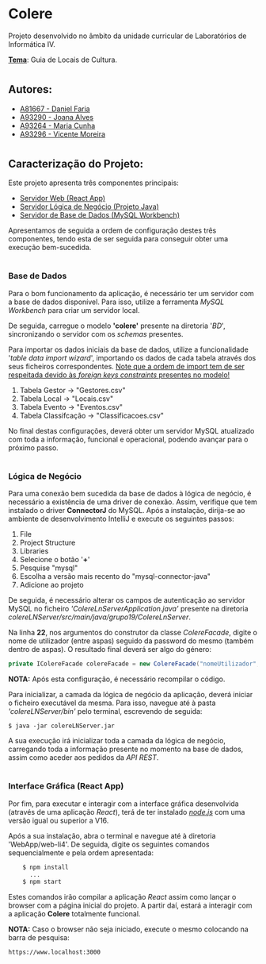 # **Colere** 
Projeto desenvolvido no âmbito da unidade curricular de Laboratórios de Informática IV.

<u>**Tema**</u>: Guia de Locais de Cultura.

#
## Autores:
- [A81667 - Daniel Faria](https://github.com/omiPacheco) 
- [A93290 - Joana Alves](https://github.com/marshaia) 
- [A93264 - Maria Cunha](https://github.com/stellaechild) 
- [A93296 - Vicente Moreira](https://github.com/VicShadow) 

#
## Caracterização do Projeto:
Este projeto apresenta três componentes principais:
- [Servidor Web (React App)](#ra)
- [Servidor Lógica de Negócio (Projeto Java)](#ln)
- [Servidor de Base de Dados (MySQL Workbench)](#bd)

Apresentamos de seguida a ordem de configuração destes três componentes, tendo esta de ser seguida para conseguir obter uma execução bem-sucedida.



#
### <a id="bd">  </a> **Base de Dados**
Para o bom funcionamento da aplicação, é necessário ter um servidor com a base de dados disponível. Para isso, utilize a ferramenta *MySQL Workbench* para criar um servidor local.

De seguida, carregue o modelo **'colere'** presente na diretoria '*BD*', sincronizando o servidor com os *schemas* presentes. 

Para importar os dados iniciais da base de dados, utilize a funcionalidade '*table data import wizard*', importando os dados de cada tabela através dos seus ficheiros correspondentes. <u>Note que a ordem de import tem de ser respeitada devido às *foreign keys constraints* presentes no modelo!</u>

1. Tabela Gestor -> "Gestores.csv"
2. Tabela Local -> "Locais.csv"
3. Tabela Evento -> "Eventos.csv"
4. Tabela Classifcação -> "Classificacoes.csv"

No final destas configurações, deverá obter um servidor MySQL atualizado com toda a informação, funcional e operacional, podendo avançar para o próximo passo.




#
### <a id="ln"> </a> **Lógica de Negócio** 
Para uma conexão bem sucedida da base de dados à lógica de negócio, é necessário a existência de uma driver de conexão. Assim, verifique que tem instalado o driver **ConnectorJ** do MySQL. Após a instalação, dirija-se ao ambiente de desenvolvimento IntelliJ e execute os seguintes passos:

1. File
2. Project Structure
3. Libraries
4. Selecione o botão '**+**'
5. Pesquise "mysql"
6. Escolha a versão mais recento do "mysql-connector-java"
7. Adicione ao projeto 
   
De seguida, é necessário alterar os campos de autenticação ao servidor MySQL no ficheiro *'ColereLnServerApplication.java'* presente na diretoria *colereLNServer/src/main/java/grupo19/ColereLnServer*.

Na linha **22**, nos argumentos do construtor da classe *ColereFacade*, digite o nome de utilizador (entre aspas) seguido da password do mesmo (também dentro de aspas). O resultado final deverá ser algo do género:

```java
private IColereFacade colereFacade = new ColereFacade("nomeUtilizador","Password");
```

**NOTA:** Após esta configuração, é necessário recompilar o código.

Para inicializar, a camada da lógica de negócio da aplicação, deverá iniciar o ficheiro executável da mesma. Para isso, navegue até à pasta *'colereLNServer/bin'* pelo terminal, escrevendo de seguida: 

    $ java -jar colereLNServer.jar 
A sua execução irá inicializar toda a camada da lógica de negócio, carregando toda a informação presente no momento na base de dados, assim como aceder aos pedidos da *API REST*.





#
### <a id="ra">  </a> **Interface Gráfica (React App)**
Por fim, para executar e interagir com a interface gráfica desenvolvida (através de uma aplicação *React*), terá de ter instalado [*node.js*](https://nodejs.org/en/) com uma versão igual ou superior a V16.

Após a sua instalação, abra o terminal e navegue até à diretoria 'WebApp/web-li4'. De seguida, digite os seguintes comandos sequencialmente e pela ordem apresentada:

```cmd
    $ npm install
      ...
    $ npm start
```
Estes comandos irão compilar a aplicação *React* assim como lançar o browser com a página inicial do projeto. A partir daí, estará a interagir com a aplicação **Colere** totalmente funcional.

**NOTA:** Caso o browser não seja iniciado, execute o mesmo colocando na barra de pesquisa:

```https
https://www.localhost:3000
```